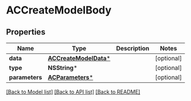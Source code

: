 # ACCreateModelBody

## Properties
Name | Type | Description | Notes
------------ | ------------- | ------------- | -------------
**data** | [**ACCreateModelData***](ACCreateModelData.md) |  | [optional] 
**type** | **NSString*** |  | [optional] 
**parameters** | [**ACParameters***](ACParameters.md) |  | [optional] 

[[Back to Model list]](../README.md#documentation-for-models) [[Back to API list]](../README.md#documentation-for-api-endpoints) [[Back to README]](../README.md)


